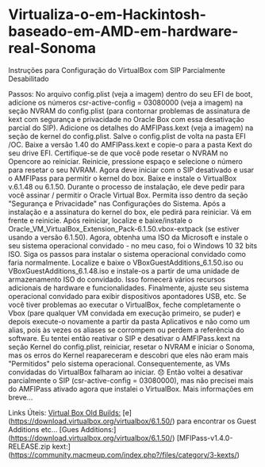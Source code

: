 # Virtualiza-o-em-Hackintosh-baseado-em-AMD-em-hardware-real-Sonoma

Instruções para Configuração do VirtualBox com SIP Parcialmente Desabilitado

Passos:
No arquivo config.plist (veja a imagem) dentro do seu EFI de boot, adicione os números csr-active-config = 03080000 (veja a imagem) na seção NVRAM do config.plist (para contornar problemas de assinatura de kext com segurança e privacidade no Oracle Box com essa desativação parcial do SIP).
Adicione os detalhes do AMFIPass.kext (veja a imagem) na seção de kernel do config.plist. Salve o config.plist de volta na pasta EFI /OC.
Baixe a versão 1.40 do AMFIPass.kext e copie-o para a pasta Kext do seu drive EFI.
Certifique-se de que você pode resetar o NVRAM no Opencore ao reiniciar.
Reinicie, pressione espaço e selecione o número para resetar o seu NVRAM.
Agora deve iniciar com o SIP desativado e usar o AMFIPass para permitir o kernel do box.
Baixe e instale o VirtualBox v.6.1.48 ou 6.1.50.
Durante o processo de instalação, ele deve pedir para você assinar / permitir o Oracle Virtual Box. Permita isso dentro da seção "Segurança e Privacidade" nas Configurações do Sistema.
Após a instalação e a assinatura do kernel do box, ele pedirá para reiniciar. Vá em frente e reinicie.
Após reiniciar, localize e baixe/instale o Oracle_VM_VirtualBox_Extension_Pack-6.1.50.vbox-extpack (se estiver usando a versão 6.1.50).
Agora, obtenha uma ISO da Microsoft e instale o seu sistema operacional convidado - no meu caso, foi o Windows 10 32 bits ISO.
Siga os passos para instalar o sistema operacional convidado como faria normalmente.
Localize e baixe o VBoxGuestAdditions_6.1.50.iso ou VBoxGuestAdditions_6.1.48.iso e instale-os a partir de uma unidade de armazenamento ISO do convidado. Isso fornecerá vários recursos adicionais de hardware e funcionalidades.
Finalmente, ajuste seu sistema operacional convidado para exibir dispositivos apontadores USB, etc.
Se você tiver problemas ao executar o VirtualBox, feche completamente o Vbox (pare qualquer VM convidada em execução primeiro, se puder) e depois execute-o novamente a partir da pasta Aplicativos e não como um alias, pois às vezes os aliases se corrompem ou perdem a referência do software.
Eu tentei então reativar o SIP e desativar o AMFIPass.kext na seção Kernel do config.plist, reiniciar, resetar o NVRAM e iniciar o Sonoma, mas os erros do Kernel reapareceram e descobri que eles não eram mais "Permitidos" pelo sistema operacional. Consequentemente, as VMs convidadas do VirtualBox falharam ao iniciar. 😞
Então voltei a desativar parcialmente o SIP (csr-active-config = 03080000), mas não precisei mais do AMFIPass ativado agora que instalei o VirtualBox.
Mais informações em breve...

Links Úteis:
[Virtual Box Old Builds:](https://www.virtualbox.org/wiki/Download_Old_Builds_6_1)
[e] (https://download.virtualbox.org/virtualbox/6.1.50/)  para encontrar os Guest Additions etc...
[Gues Additions:] (https://download.virtualbox.org/virtualbox/6.1.50/)
[MFIPass-v1.4.0-RELEASE.zip kext:] (https://community.macmeup.com/index.php?/files/category/3-kexts/)


